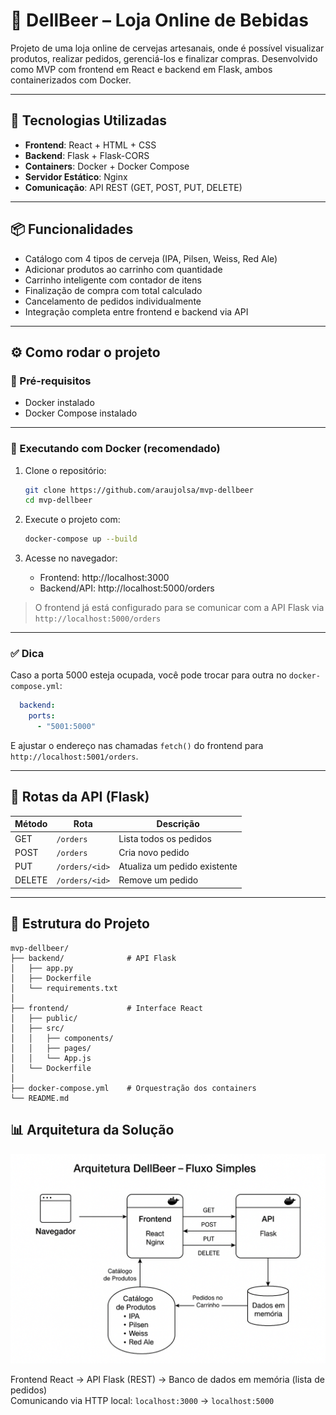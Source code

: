 
# 🍺 DellBeer – Loja Online de Bebidas

Projeto de uma loja online de cervejas artesanais, onde é possível visualizar produtos, realizar pedidos, gerenciá-los e finalizar compras. Desenvolvido como MVP com frontend em React e backend em Flask, ambos containerizados com Docker.

---

## 🚀 Tecnologias Utilizadas

- **Frontend**: React + HTML + CSS  
- **Backend**: Flask + Flask-CORS  
- **Containers**: Docker + Docker Compose  
- **Servidor Estático**: Nginx  
- **Comunicação**: API REST (GET, POST, PUT, DELETE)

---

## 📦 Funcionalidades

- Catálogo com 4 tipos de cerveja (IPA, Pilsen, Weiss, Red Ale)
- Adicionar produtos ao carrinho com quantidade
- Carrinho inteligente com contador de itens
- Finalização de compra com total calculado
- Cancelamento de pedidos individualmente
- Integração completa entre frontend e backend via API

---

## ⚙️ Como rodar o projeto

### 🔸 Pré-requisitos

- Docker instalado  
- Docker Compose instalado

---

### 🔹 Executando com Docker (recomendado)

1. Clone o repositório:
   ```bash
   git clone https://github.com/araujolsa/mvp-dellbeer
   cd mvp-dellbeer
   ```

2. Execute o projeto com:
   ```bash
   docker-compose up --build
   ```

3. Acesse no navegador:
   - Frontend: http://localhost:3000  
   - Backend/API: http://localhost:5000/orders

> O frontend já está configurado para se comunicar com a API Flask via `http://localhost:5000/orders`

---

### ✅ Dica

Caso a porta 5000 esteja ocupada, você pode trocar para outra no `docker-compose.yml`:
```yaml
  backend:
    ports:
      - "5001:5000"
```
E ajustar o endereço nas chamadas `fetch()` do frontend para `http://localhost:5001/orders`.

---

## 🔄 Rotas da API (Flask)

| Método | Rota              | Descrição                     |
|--------|-------------------|-------------------------------|
| GET    | `/orders`         | Lista todos os pedidos        |
| POST   | `/orders`         | Cria novo pedido              |
| PUT    | `/orders/<id>`    | Atualiza um pedido existente  |
| DELETE | `/orders/<id>`    | Remove um pedido              |

---

## 🧠 Estrutura do Projeto

```
mvp-dellbeer/
├── backend/              # API Flask
│   ├── app.py
│   ├── Dockerfile
│   └── requirements.txt
│
├── frontend/             # Interface React
│   ├── public/
│   ├── src/
│   │   ├── components/
│   │   ├── pages/
│   │   └── App.js
│   └── Dockerfile
│
├── docker-compose.yml    # Orquestração dos containers
└── README.md
```

## 📊 Arquitetura da Solução

![Fluxograma da Arquitetura DellBeer](./assets/arquitetura-dellbeer.png)

Frontend React → API Flask (REST) → Banco de dados em memória (lista de pedidos)  
Comunicando via HTTP local: `localhost:3000` → `localhost:5000`



